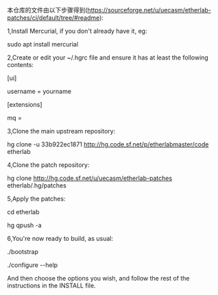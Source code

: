 本仓库的文件由以下步骤得到(https://sourceforge.net/u/uecasm/etherlab-patches/ci/default/tree/#readme):

1,Install Mercurial, if you don't already have it, eg:

sudo apt install mercurial

2,Create or edit your ~/.hgrc file and ensure it has at least the following contents:

[ui]

username = yourname

[extensions]

mq =

3,Clone the main upstream repository:

hg clone -u 33b922ec1871 http://hg.code.sf.net/p/etherlabmaster/code etherlab

4,Clone the patch repository:

hg clone http://hg.code.sf.net/u/uecasm/etherlab-patches etherlab/.hg/patches

5,Apply the patches:

cd etherlab

hg qpush -a

6,You're now ready to build, as usual:

./bootstrap

./configure --help

And then choose the options you wish, and follow the rest of the instructions in the INSTALL file.
